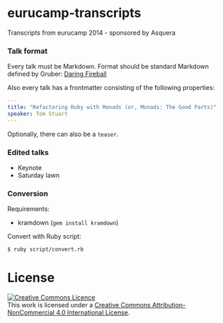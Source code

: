 eurucamp-transcripts
====================

Transcripts from eurucamp 2014 - sponsored by Asquera

### Talk format

Every talk must be Markdown. Format should be standard Markdown defined by Gruber: [Daring Fireball](http://daringfireball.net/projects/markdown/syntax)

Also every talk has a frontmatter consisting of the following properties:
```yaml
---
title: "Refactoring Ruby with Monads (or, Monads: The Good Parts)"
speaker: Tom Stuart
---
```

Optionally, there can also be a `teaser`.

### Edited talks

- Keynote
- Saturday lawn

### Conversion

Requirements:
- kramdown (`gem install kramdown`)

Convert with Ruby script:

```bash
$ ruby script/convert.rb
```

License
=======

<a rel="license" href="http://creativecommons.org/licenses/by-nc/4.0/"><img alt="Creative Commons Licence" style="border-width:0" src="https://i.creativecommons.org/l/by-nc/4.0/88x31.png" /></a><br />This work is licensed under a <a rel="license" href="http://creativecommons.org/licenses/by-nc/4.0/">Creative Commons Attribution-NonCommercial 4.0 International License</a>.
